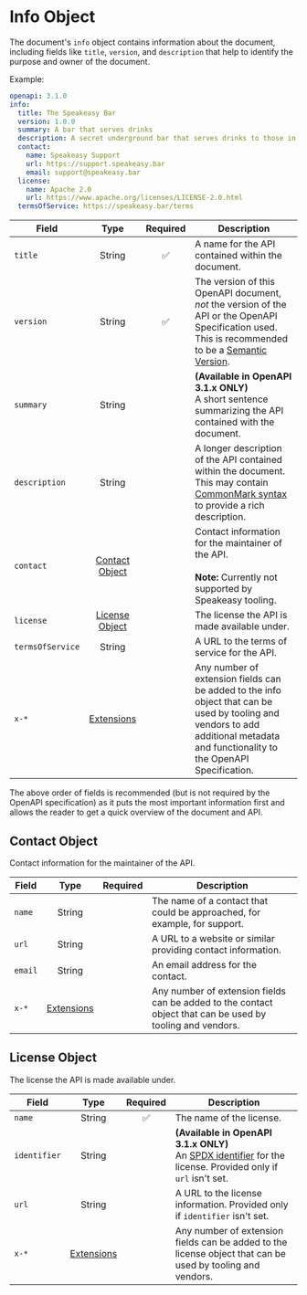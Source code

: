# Info Object

The document's `info` object contains information about the document, including fields like `title`, `version`, and `description` that help to identify the purpose and owner of the document.

Example:

```yaml
openapi: 3.1.0
info:
  title: The Speakeasy Bar
  version: 1.0.0
  summary: A bar that serves drinks
  description: A secret underground bar that serves drinks to those in the know.
  contact:
    name: Speakeasy Support
    url: https://support.speakeasy.bar
    email: support@speakeasy.bar
  license:
    name: Apache 2.0
    url: https://www.apache.org/licenses/LICENSE-2.0.html
  termsOfService: https://speakeasy.bar/terms
```

| Field            |               Type                | Required | Description                                                                                                                                                                       |
| ---------------- | :-------------------------------: | :------: | --------------------------------------------------------------------------------------------------------------------------------------------------------------------------------- |
| `title`          |              String               |    ✅    | A name for the API contained within the document.                                                                                                                                 |
| `version`        |              String               |    ✅    | The version of this OpenAPI document, _not_ the version of the API or the OpenAPI Specification used. This is recommended to be a [Semantic Version](https://semver.org/).        |
| `summary`        |              String               |          | **(Available in OpenAPI 3.1.x ONLY)**<br />A short sentence summarizing the API contained with the document.                                                                      |
| `description`    |              String               |          | A longer description of the API contained within the document. This may contain [CommonMark syntax](https://spec.commonmark.org/) to provide a rich description.                  |
| `contact`        | [Contact Object](#contact-object) |          | Contact information for the maintainer of the API.<br /><br /> **Note:** Currently not supported by Speakeasy tooling.                                                            |
| `license`        | [License Object](#license-object) |          | The license the API is made available under.                                                                                                                                      |
| `termsOfService` |              String               |          | A URL to the terms of service for the API.                                                                                                                                        |
| `x-*`            |     [Extensions](/openapi/extensions)     |          | Any number of extension fields can be added to the info object that can be used by tooling and vendors to add additional metadata and functionality to the OpenAPI Specification. |

The above order of fields is recommended (but is not required by the OpenAPI specification) as it puts the most important information first and allows the reader to get a quick overview of the document and API.

## Contact Object

Contact information for the maintainer of the API.

| Field   |           Type            | Required | Description                                                                                                |
| ------- | :-----------------------: | :------: | ---------------------------------------------------------------------------------------------------------- |
| `name`  |          String           |          | The name of a contact that could be approached, for example, for support.                                  |
| `url`   |          String           |          | A URL to a website or similar providing contact information.                                               |
| `email` |          String           |          | An email address for the contact.                                                                          |
| `x-*`   | [Extensions](/openapi/extensions) |          | Any number of extension fields can be added to the contact object that can be used by tooling and vendors. |

## License Object

The license the API is made available under.

| Field        |           Type            |      Required      | Description                                                                                                                                   |
| ------------ | :-----------------------: | :----------------: | --------------------------------------------------------------------------------------------------------------------------------------------- |
| `name`       |          String           | ✅ | The name of the license.                                                                                                                      |
| `identifier` |          String           |  | **(Available in OpenAPI 3.1.x ONLY)**<br/>An [SPDX identifier](https://spdx.org/licenses/) for the license. Provided only if `url` isn't set. |
| `url`        |          String           |  | A URL to the license information. Provided only if `identifier` isn't set.                                                                    |
| `x-*`        | [Extensions](/openapi/extensions) |  | Any number of extension fields can be added to the license object that can be used by tooling and vendors.                                    |
